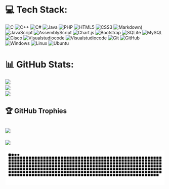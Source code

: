 
# 💻 Tech Stack:
![C](https://img.shields.io/badge/c-%2300599C.svg?style=for-the-badge&logo=c&logoColor=white) ![C++](https://img.shields.io/badge/c++-%2300599C.svg?style=for-the-badge&logo=c%2B%2B&logoColor=white) ![C#](https://img.shields.io/badge/c%23-%23239120.svg?style=for-the-badge&logo=csharp&logoColor=white) ![Java](https://img.shields.io/badge/java-%23ED8B00.svg?style=for-the-badge&logo=openjdk&logoColor=white) ![PHP](https://img.shields.io/badge/PHP-777BB4?logo=php&logoColor=black&style=for-the-badg) ![HTML5](https://img.shields.io/badge/html5-%23E34F26.svg?style=for-the-badge&logo=html5&logoColor=white) ![CSS3](https://img.shields.io/badge/css3-%231572B6.svg?style=for-the-badge&logo=css3&logoColor=white) ![Markdown](https://img.shields.io/badge/Ubuntu-E95420?logo=ubuntu&logoColor=white&style=for-the-badge)) ![JavaScript](https://img.shields.io/badge/javascript-%23323330.svg?style=for-the-badge&logo=javascript&logoColor=%23F7DF1E) ![AssemblyScript](https://img.shields.io/badge/assembly%20script-%23000000.svg?style=for-the-badge&logo=assemblyscript&logoColor=white) ![Chart.js](https://img.shields.io/badge/chart.js-F5788D.svg?style=for-the-badge&logo=chart.js&logoColor=white) ![Bootstrap](https://img.shields.io/badge/bootstrap-%238511FA.svg?style=for-the-badge&logo=bootstrap&logoColor=white) ![SQLite](https://img.shields.io/badge/sqlite-%2307405e.svg?style=for-the-badge&logo=sqlite&logoColor=white) ![MySQL](https://img.shields.io/badge/mysql-4479A1.svg?style=for-the-badge&logo=mysql&logoColor=white) ![Cisco](https://img.shields.io/badge/cisco-%23049fd9.svg?style=for-the-badge&logo=cisco&logoColor=black) ![Visualstudiocode](https://img.shields.io/badge/VisualStudioCode-007ACC?logo=visualstudiocode&logoColor=white&style=for-the-badge) ![Visualstudiocode](https://img.shields.io/badge/VisualStudio-5C2D91?logo=visualstudio&logoColor=white&style=for-the-badge) ![Git](https://img.shields.io/badge/Git-F05032?logo=git&logoColor=white&style=for-the-badge) ![GitHub](https://img.shields.io/badge/GitHub-181717?logo=github&logoColor=white&style=for-the-badge) ![Windows](https://img.shields.io/badge/Windows-0078D6?logo=windows&logoColor=white&style=for-the-badge) ![Linux](https://img.shields.io/badge/Linux-FCC624?logo=linux&logoColor=black&style=for-the-badge) ![Ubuntu](https://img.shields.io/badge/Ubuntu-E95420?logo=ubuntu&logoColor=white&style=for-the-badge)


###
###
# 📊 GitHub Stats:
![](https://github-readme-stats.vercel.app/api?username=MattiaFoglia&theme=default_repocard&hide_border=false&include_all_commits=false&count_private=false)<br/>
![](https://github-readme-streak-stats.herokuapp.com/?user=MattiaFoglia&theme=default_repocard&hide_border=false)<br/>
![](https://github-readme-stats.vercel.app/api/top-langs?username=MattiaFoglia&locale=en&hide_title=false&layout=compact&card_width=320&langs_count=12&theme=default&hide_border=false&order=2)

## 🏆 GitHub Trophies
![](https://github-profile-trophy.vercel.app/?username=MattiaFoglia&theme=default_repocard&no-frame=true&no-bg=false&margin-w=4)
---
[![](https://visitcount.itsvg.in/api?id=MattiaFoglia&icon=0&color=0)](https://visitcount.itsvg.in)

<picture>
  <source media="(prefers-color-scheme: dark)" srcset="https://raw.githubusercontent.com/MattiaFoglia/MattiaFoglia/output/github-snake-dark.svg" />
  <source media="(prefers-color-scheme: light)" srcset="https://raw.githubusercontent.com/MattiaFoglia/MattiaFoglia/output/github-snake.svg" />
  <img alt="github-snake" src="https://raw.githubusercontent.com/MattiaFoglia/MattiaFoglia/output/github-snake.svg" />
</picture>
